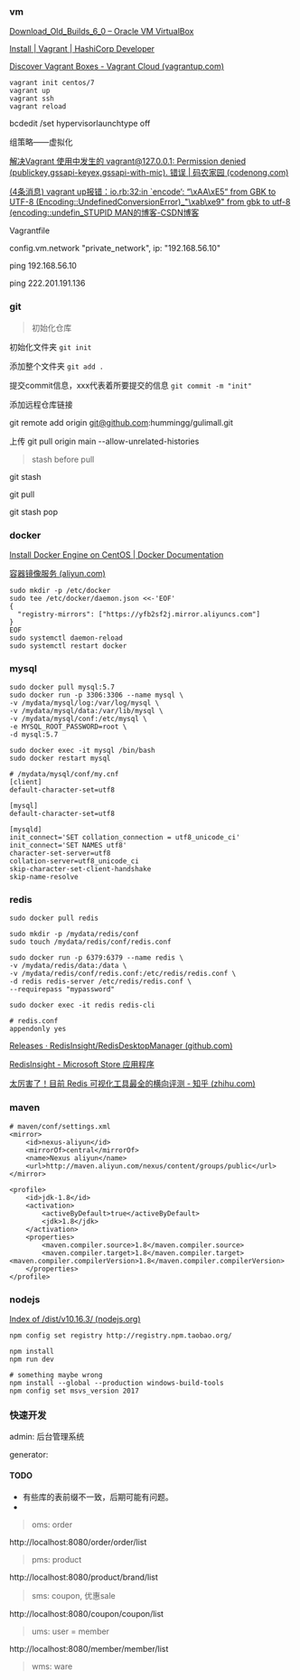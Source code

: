 ### vm

[Download_Old_Builds_6_0 – Oracle VM VirtualBox](https://www.virtualbox.org/wiki/Download_Old_Builds_6_0)

[Install | Vagrant | HashiCorp Developer](https://developer.hashicorp.com/vagrant/downloads?product_intent=vagrant)

[Discover Vagrant Boxes - Vagrant Cloud (vagrantup.com)](https://app.vagrantup.com/boxes/search)

```
vagrant init centos/7
vagrant up
vagrant ssh
vagrant reload
```

bcdedit /set hypervisorlaunchtype off

组策略——虚拟化



[解决Vagrant 使用中发生的 vagrant@127.0.0.1: Permission denied (publickey,gssapi-keyex,gssapi-with-mic). 错误 | 码农家园 (codenong.com)](https://www.codenong.com/cs106366521/)

[(4条消息) vagrant up报错：io.rb:32:in `encode‘: “\xAA\xE5“ from GBK to UTF-8 (Encoding::UndefinedConversionError)_"\\xab\\xe9\" from gbk to utf-8 (encoding::undefin_STUPID MAN的博客-CSDN博客](https://blog.csdn.net/qq_42261895/article/details/121687073)



Vagrantfile

config.vm.network "private_network", ip: "192.168.56.10"

ping 192.168.56.10

ping 222.201.191.136



### git

> 初始化仓库

初始化文件夹
 `git init` 

添加整个文件夹
 `git add .` 

提交commit信息，xxx代表着所要提交的信息
 `git commit -m "init"` 

添加远程仓库链接

git remote add origin git@github.com:hummingg/gulimall.git

上传
git pull origin main --allow-unrelated-histories



> stash before pull

git stash

git pull

git stash pop



### docker

[Install Docker Engine on CentOS | Docker Documentation](https://docs.docker.com/engine/install/centos/)

[容器镜像服务 (aliyun.com)](https://cr.console.aliyun.com/cn-hangzhou/instances/mirrors)

```shell
sudo mkdir -p /etc/docker
sudo tee /etc/docker/daemon.json <<-'EOF'
{
  "registry-mirrors": ["https://yfb2sf2j.mirror.aliyuncs.com"]
}
EOF
sudo systemctl daemon-reload
sudo systemctl restart docker
```



### mysql

```
sudo docker pull mysql:5.7
sudo docker run -p 3306:3306 --name mysql \
-v /mydata/mysql/log:/var/log/mysql \
-v /mydata/mysql/data:/var/lib/mysql \
-v /mydata/mysql/conf:/etc/mysql \
-e MYSQL_ROOT_PASSWORD=root \
-d mysql:5.7

sudo docker exec -it mysql /bin/bash
sudo docker restart mysql
```

```
# /mydata/mysql/conf/my.cnf
[client]
default-character-set=utf8

[mysql]
default-character-set=utf8

[mysqld]
init_connect='SET collation_connection = utf8_unicode_ci'
init_connect='SET NAMES utf8'
character-set-server=utf8
collation-server=utf8_unicode_ci
skip-character-set-client-handshake
skip-name-resolve
```

### redis

```
sudo docker pull redis

sudo mkdir -p /mydata/redis/conf
sudo touch /mydata/redis/conf/redis.conf

sudo docker run -p 6379:6379 --name redis \
-v /mydata/redis/data:/data \
-v /mydata/redis/conf/redis.conf:/etc/redis/redis.conf \
-d redis redis-server /etc/redis/redis.conf \
--requirepass "mypassword"

sudo docker exec -it redis redis-cli
```

```
# redis.conf
appendonly yes
```

[Releases · RedisInsight/RedisDesktopManager (github.com)](https://github.com/RedisInsight/RedisDesktopManager/releases)

[RedisInsight - Microsoft Store 应用程序](https://apps.microsoft.com/store/detail/redisinsight/XP8K1GHCB0F1R2)

[太厉害了！目前 Redis 可视化工具最全的横向评测 - 知乎 (zhihu.com)](https://zhuanlan.zhihu.com/p/210483494)



### maven

```
# maven/conf/settings.xml
<mirror>
    <id>nexus-aliyun</id>
    <mirrorOf>central</mirrorOf>
    <name>Nexus aliyun</name>
    <url>http://maven.aliyun.com/nexus/content/groups/public</url>
</mirror>
```



```
<profile>
	<id>jdk-1.8</id>
	<activation>
		<activeByDefault>true</activeByDefault>
		<jdk>1.8</jdk>
	</activation>
	<properties>
		<maven.compiler.source>1.8</maven.compiler.source>
		<maven.compiler.target>1.8</maven.compiler.target><maven.compiler.compilerVersion>1.8</maven.compiler.compilerVersion>
	</properties>
</profile>
```



### nodejs

[Index of /dist/v10.16.3/ (nodejs.org)](https://nodejs.org/dist/v10.16.3/)

```
npm config set registry http://registry.npm.taobao.org/

npm install
npm run dev

# something maybe wrong
npm install --global --production windows-build-tools
npm config set msvs_version 2017
```



### 快速开发



admin: 后台管理系统



generator:

#### TODO

- 有些库的表前缀不一致，后期可能有问题。
- 

> oms: order

http://localhost:8080/order/order/list

>  pms: product

http://localhost:8080/product/brand/list

> sms: coupon, 优惠sale

http://localhost:8080/coupon/coupon/list



> ums: user = member

http://localhost:8080/member/member/list

> wms: ware




